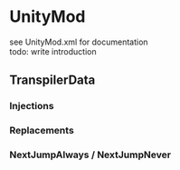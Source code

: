 ﻿# UnityMod
see UnityMod.xml for documentation \
todo: write introduction

## TranspilerData

### Injections

### Replacements

### NextJumpAlways / NextJumpNever

